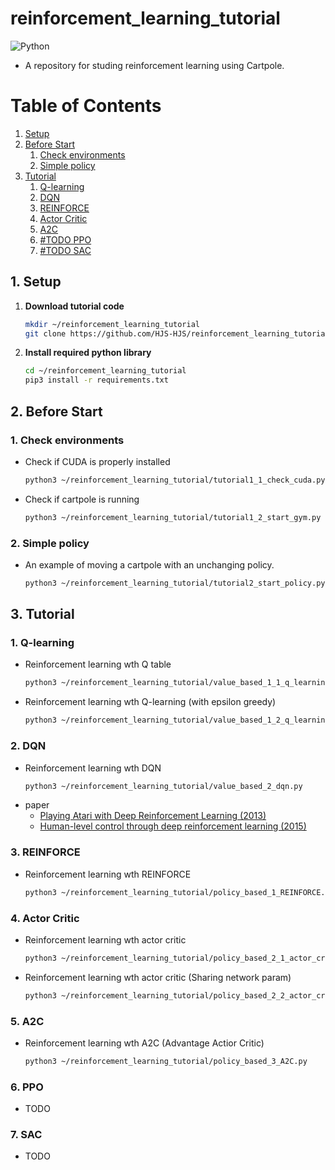 # reinforcement_learning_tutorial
<img alt="Python" src ="https://img.shields.io/badge/Python-3776AB.svg?&style=for-the-badge&logo=Python&logoColor=white"/>

- A repository for studing reinforcement learning using Cartpole.

# Table of Contents

1. [Setup](#1-setup)
2. [Before Start](#2-before-start)
    1. [Check environments](#1-check-environments)
    2. [Simple policy](#2-simple-policy)
3. [Tutorial](#3-tutorial)
    1. [Q-learning](#1-q-learning)
    2. [DQN](#2-dqn)
    3. [REINFORCE](#3-reinforce)
    4. [Actor Critic](#4-actor-critic)
    5. [A2C](#5-a2c)
    6. [#TODO PPO](#6-ppo)
    7. [#TODO SAC](#7-sac)

## 1. Setup

1. **Download tutorial code**
   ```bash
   mkdir ~/reinforcement_learning_tutorial
   git clone https://github.com/HJS-HJS/reinforcement_learning_tutorial.git reinforcement_learning_tutorial
   ```

2. **Install required python library**
   ```bash
   cd ~/reinforcement_learning_tutorial
   pip3 install -r requirements.txt
   ```

## 2. Before Start

### 1. Check environments
- Check if CUDA is properly installed
    ```bash
    python3 ~/reinforcement_learning_tutorial/tutorial1_1_check_cuda.py
    ```
- Check if cartpole is running
    ```bash
    python3 ~/reinforcement_learning_tutorial/tutorial1_2_start_gym.py
    ```

### 2. Simple policy
- An example of moving a cartpole with an unchanging policy.
    ```bash
    python3 ~/reinforcement_learning_tutorial/tutorial2_start_policy.py
    ```

## 3. Tutorial
### 1. Q-learning
- Reinforcement learning wth Q table
    ```bash
    python3 ~/reinforcement_learning_tutorial/value_based_1_1_q_learning.py
    ```
- Reinforcement learning wth Q-learning (with epsilon greedy)
    ```bash
    python3 ~/reinforcement_learning_tutorial/value_based_1_2_q_learning_greedy.py
    ```

### 2. DQN
- Reinforcement learning wth DQN
    ```bash
    python3 ~/reinforcement_learning_tutorial/value_based_2_dqn.py
    ```
- paper
    - [Playing Atari with Deep Reinforcement Learning (2013)](https://arxiv.org/pdf/1312.5602)
    - [Human-level control through deep reinforcement learning (2015)](https://www.nature.com/articles/nature14236)

### 3. REINFORCE
- Reinforcement learning wth REINFORCE
    ```bash
    python3 ~/reinforcement_learning_tutorial/policy_based_1_REINFORCE.py
    ```

### 4. Actor Critic
- Reinforcement learning wth actor critic
    ```bash
    python3 ~/reinforcement_learning_tutorial/policy_based_2_1_actor_critic.py
    ```
- Reinforcement learning wth actor critic (Sharing network param)
    ```bash
    python3 ~/reinforcement_learning_tutorial/policy_based_2_2_actor_critic.py
    ```

### 5. A2C
- Reinforcement learning wth A2C (Advantage Actior Critic)
    ```bash
    python3 ~/reinforcement_learning_tutorial/policy_based_3_A2C.py
    ```

### 6. PPO
- TODO

### 7. SAC
- TODO
